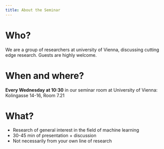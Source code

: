 ```yaml
---
title: About the Seminar
---
```


<div class="my-6">
<h1 class="text-2xl mt-3 font-bold text-gray-800">Who?</h1>
We are a group of researchers at university of Vienna, discussing cutting edge research. Guests are highly welcome.
</div>

<div class="my-6">
<h1 class="text-2xl mt-3 font-bold text-gray-800">When and where?</h1>
<b>Every Wednesday at 10:30</b> in our seminar room at University of Vienna: Kolingasse 14-16, Room 7.21
</div>

<div class="my-6">
<h1 class="text-2xl mt-3 font-bold text-gray-800">What?</h1>
<ul>
<li>Research of general interest in the field of machine learning</li>
<li>30-45 min of presentation + discussion</li>
<li>Not necessarily from your own line of research</li>
</ul>
</div>
